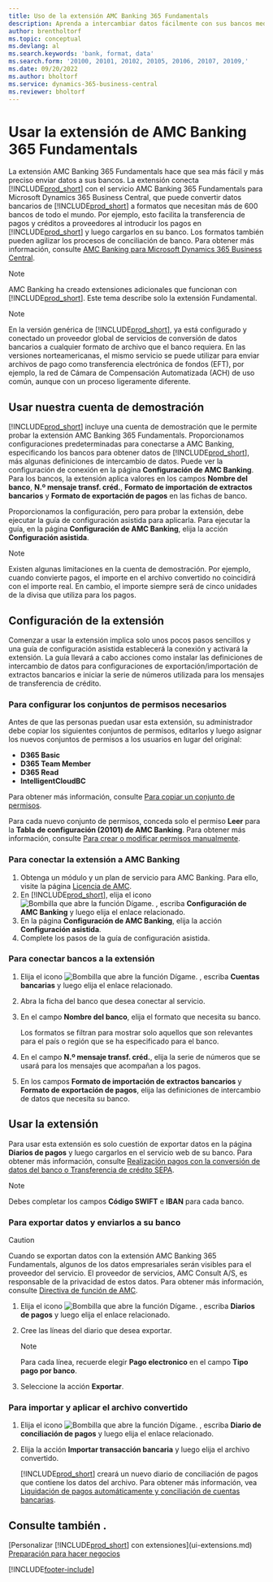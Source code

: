 ```yaml
---
title: Uso de la extensión AMC Banking 365 Fundamentals
description: Aprenda a intercambiar datos fácilmente con sus bancos mediante la transformación de datos al formato que requieran.
author: brentholtorf
ms.topic: conceptual
ms.devlang: al
ms.search.keywords: 'bank, format, data'
ms.search.form: '20100, 20101, 20102, 20105, 20106, 20107, 20109,'
ms.date: 09/20/2022
ms.author: bholtorf
ms.service: dynamics-365-business-central
ms.reviewer: bholtorf
---
```


# Usar la extensión de AMC Banking 365 Fundamentals

La extensión AMC Banking 365 Fundamentals hace que sea más fácil y más preciso enviar datos a sus bancos. La extensión conecta [!INCLUDE[prod_short](includes/prod_short.md)] con el servicio AMC Banking 365 Fundamentals para Microsoft Dynamics 365 Business Central, que puede convertir datos bancarios de [!INCLUDE[prod_short](includes/prod_short.md)] a formatos que necesitan más de 600 bancos de todo el mundo. Por ejemplo, esto facilita la transferencia de pagos y créditos a proveedores al introducir los pagos en [!INCLUDE[prod_short](includes/prod_short.md)] y luego cargarlos en su banco. Los formatos también pueden agilizar los procesos de conciliación de banco. Para obtener más información, consulte [AMC Banking para Microsoft Dynamics 365 Business Central](https://www.amcbanking.com/bc-fundamentals/).

> [!NOTE]
> AMC Banking ha creado extensiones adicionales que funcionan con [!INCLUDE[prod_short](includes/prod_short.md)]. Este tema describe solo la extensión Fundamental.

> [!NOTE]
> En la versión genérica de [!INCLUDE[prod_short](includes/prod_short.md)], ya está configurado y conectado un proveedor global de servicios de conversión de datos bancarios a cualquier formato de archivo que el banco requiera. En las versiones norteamericanas, el mismo servicio se puede utilizar para enviar archivos de pago como transferencia electrónica de fondos (EFT), por ejemplo, la red de Cámara de Compensación Automatizada (ACH) de uso común, aunque con un proceso ligeramente diferente.

## Usar nuestra cuenta de demostración

[!INCLUDE[prod_short](includes/prod_short.md)] incluye una cuenta de demostración que le permite probar la extensión AMC Banking 365 Fundamentals. Proporcionamos configuraciones predeterminadas para conectarse a AMC Banking, especificando los bancos para obtener datos de [!INCLUDE[prod_short](includes/prod_short.md)], más algunas definiciones de intercambio de datos. Puede ver la configuración de conexión en la página **Configuración de AMC Banking**. Para los bancos, la extensión aplica valores en los campos **Nombre del banco**, **N.º mensaje transf. créd.**, **Formato de importación de extractos bancarios** y **Formato de exportación de pagos** en las fichas de banco.

Proporcionamos la configuración, pero para probar la extensión, debe ejecutar la guía de configuración asistida para aplicarla. Para ejecutar la guía, en la página **Configuración de AMC Banking**, elija la acción **Configuración asistida**.

> [!NOTE]
> Existen algunas limitaciones en la cuenta de demostración. Por ejemplo, cuando convierte pagos, el importe en el archivo convertido no coincidirá con el importe real. En cambio, el importe siempre será de cinco unidades de la divisa que utiliza para los pagos.  

## Configuración de la extensión

Comenzar a usar la extensión implica solo unos pocos pasos sencillos y una guía de configuración asistida establecerá la conexión y activará la extensión. La guía llevará a cabo acciones como instalar las definiciones de intercambio de datos para configuraciones de exportación/importación de extractos bancarios e iniciar la serie de números utilizada para los mensajes de transferencia de crédito.  

### Para configurar los conjuntos de permisos necesarios

Antes de que las personas puedan usar esta extensión, su administrador debe copiar los siguientes conjuntos de permisos, editarlos y luego asignar los nuevos conjuntos de permisos a los usuarios en lugar del original:

* **D365 Basic**
* **D365 Team Member**
* **D365 Read**
* **IntelligentCloudBC**

Para obtener más información, consulte [Para copiar un conjunto de permisos](ui-define-granular-permissions.md#copy-a-permission-set).

Para cada nuevo conjunto de permisos, conceda solo el permiso **Leer** para la **Tabla de configuración (20101) de AMC Banking**. Para obtener más información, consulte [Para crear o modificar permisos manualmente](ui-define-granular-permissions.md#create-a-permission-set).

### Para conectar la extensión a AMC Banking

1. Obtenga un módulo y un plan de servicio para AMC Banking. Para ello, visite la página [Licencia de AMC](https://license.amcbanking.com/register).
2. En [!INCLUDE[prod_short](includes/prod_short.md)], elija el icono ![Bombilla que abre la función Dígame.](media/ui-search/search_small.png "Dígame qué desea hacer") , escriba **Configuración de AMC Banking** y luego elija el enlace relacionado.  
3. En la página **Configuración de AMC Banking**, elija la acción **Configuración asistida**.
4. Complete los pasos de la guía de configuración asistida.

### Para conectar bancos a la extensión

1. Elija el icono ![Bombilla que abre la función Dígame.](media/ui-search/search_small.png "Dígame qué desea hacer") , escriba **Cuentas bancarias** y luego elija el enlace relacionado.
2. Abra la ficha del banco que desea conectar al servicio.
3. En el campo **Nombre del banco**, elija el formato que necesita su banco.  

   Los formatos se filtran para mostrar solo aquellos que son relevantes para el país o región que se ha especificado para el banco.
4. En el campo **N.º mensaje transf. créd.**, elija la serie de números que se usará para los mensajes que acompañan a los pagos.
5. En los campos **Formato de importación de extractos bancarios** y **Formato de exportación de pagos**, elija las definiciones de intercambio de datos que necesita su banco.

## Usar la extensión

Para usar esta extensión es solo cuestión de exportar datos en la página **Diarios de pagos** y luego cargarlos en el servicio web de su banco. Para obtener más información, consulte [Realización pagos con la conversión de datos del banco o Transferencia de crédito SEPA](finance-make-payments-with-bank-data-conversion-service-or-sepa-credit-transfer.md).

> [!NOTE]
> Debes completar los campos **Código SWIFT** e **IBAN** para cada banco.

### Para exportar datos y enviarlos a su banco

> [!CAUTION]  
> Cuando se exportan datos con la extensión AMC Banking 365 Fundamentals, algunos de los datos empresariales serán visibles para el proveedor del servicio. El proveedor de servicios, AMC Consult A/S, es responsable de la privacidad de estos datos. Para obtener más información, consulte [Directiva de función de AMC](https://go.microsoft.com/fwlink/?LinkId=510158).

1. Elija el icono ![Bombilla que abre la función Dígame.](media/ui-search/search_small.png "Dígame qué desea hacer") , escriba **Diarios de pagos** y luego elija el enlace relacionado.
2. Cree las líneas del diario que desea exportar.  

   > [!NOTE]
   > Para cada línea, recuerde elegir **Pago electronico** en el campo **Tipo pago por banco**.
3. Seleccione la acción **Exportar**.

### Para importar y aplicar el archivo convertido

1. Elija el icono ![Bombilla que abre la función Dígame.](media/ui-search/search_small.png "Dígame qué desea hacer") , escriba **Diario de conciliación de pagos** y luego elija el enlace relacionado.
2. Elija la acción **Importar transacción bancaria** y luego elija el archivo convertido.  

   [!INCLUDE[prod_short](includes/prod_short.md)] creará un nuevo diario de conciliación de pagos que contiene los datos del archivo. Para obtener más información, vea [Liquidación de pagos automáticamente y conciliación de cuentas bancarias](receivables-apply-payments-auto-reconcile-bank-accounts.md).

## Consulte también .

[Personalizar [!INCLUDE[prod_short](includes/prod_short.md)] con extensiones](ui-extensions.md)  
[Preparación para hacer negocios](ui-get-ready-business.md)  

[!INCLUDE[footer-include](includes/footer-banner.md)]
